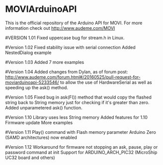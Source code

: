 # MOVIArduinoAPI
This is the official repository of the Arduino API for MOVI.
For more information check out http://www.audeme.com/MOVI

#VERSION 1.01
Fixed uppercase bug for stream.h in Linux.

#Version 1.02
Fixed stability issue with serial connection
Added NestedDialog example

#Version 1.03
Added 7 more examples

#Version 1.04
Added changes from Dylan, as of forum post: http://www.audeme.com/forum.html#/20160525/pull-request-for-moviarduinoapi-5233546/
to allow the use of HardwareSerial as well as speeding up the ask() method.

#Version 1.05
Fixed bug in ask(F(<string>)) method that would copy the flashed string back to String memory just for checking if it's greater than zero. Added unparametered ask() function.

#Version 1.10
Library uses less String memory
Added features for 1.10 Firmware update
More examples

#Version 1.11
Play() command with Flash memory parameter
Arduino Zero (SAMD architectures) now enabled

#Version 1.12
Workaround for firmware not stopping an ask, pause, play or password command at init
Support for ARDUINO_ARCH_PIC32 (MicroShip UC32 board and others) 
